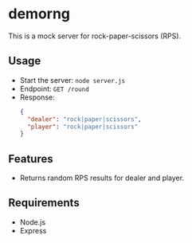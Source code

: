 # demorng

This is a mock server for rock-paper-scissors (RPS).

## Usage

- Start the server: `node server.js`
- Endpoint: `GET /round`
- Response:
  ```json
  {
    "dealer": "rock|paper|scissors",
    "player": "rock|paper|scissors"
  }
  ```

## Features

- Returns random RPS results for dealer and player.

## Requirements

- Node.js
- Express
